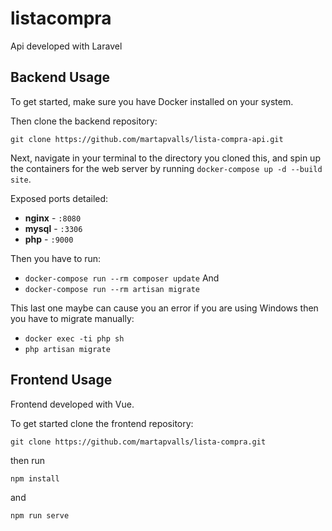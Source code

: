 # listacompra

Api developed with Laravel

## Backend Usage

To get started, make sure you have Docker installed on your system.

Then clone the backend repository:

`git clone https://github.com/martapvalls/lista-compra-api.git`

Next, navigate in your terminal to the directory you cloned this, and spin up the containers for the web server by running `docker-compose up -d --build site`.

Exposed ports detailed:

- **nginx** - `:8080`
- **mysql** - `:3306`
- **php** - `:9000`

Then you have to run: 

- `docker-compose run --rm composer update`
And
- `docker-compose run --rm artisan migrate` 

This last one maybe can cause you an error if you are using Windows then you have to migrate manually:
- `docker exec -ti php sh`
- `php artisan migrate`

## Frontend Usage

Frontend developed with Vue. 

To get started clone the frontend repository:

`git clone https://github.com/martapvalls/lista-compra.git`

then run 
```
npm install
```

and

```
npm run serve
```

